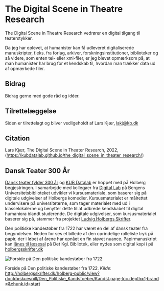 # The Digital Scene in Theatre Research
The Digital Scene in Theatre Research vedrører en digital tilgang til teaterstykker.

Da jeg har oplevet, at humanister kan få udleveret digitaliserede manuskripter, f.eks. fra forlag, arkiver, forskningsinstitutioner, biblioteker 
og så videre, som enten tei- eller xml-filer, er jeg blevet opmærksom på, at man humanister har brug for et kendskab til, hvordan man trækker data 
ud af opmærkede filer. 


## Bidrag

Bidrag gerne med gode råd og idéer.

## Tilrettelæggelse

Siden er tilrettelagt og bliver vedligeholdt af Lars Kjær, lakj@kb.dk

## Citation

Lars Kjær, The Digital Scene in Theater Research, 2022, (https://kubdatalab.github.io/the_digital_scene_in_theater_research/)

## Dansk Teater 300 År
[Dansk teater fylder 300 år](https://www.danskteater300aar.dk/) og [KUB Datalab](https://www.kub.kb.dk/datalab) er hoppet med på Holberg begjestringen. I samarbejde med kollegaer 
fra [Digital Lab](https://www.uib.no/en/digitallab) på Bergens Universitetsbiblioteket udvikler vi kursusmateriale, som baserer sig på 
digitale udgivelser af Holbergs komedier. Kursusmaterialet er målrettet undervisere på universiteterne, som tager materialet med ud i klasselokalerne 
og benytter dette til at udbrede kendskabet til digital humaniora blandt studerende. De digitale udgivelser, som kursusmaterialet baserer sig 
på, stammer fra projektet [Ludvig Holbergs Skrifter](http://holbergsskrifter.dk/holberg-public/view?docId=adm/aboutHolberg.xml). 

Den politiske kandestøber fra 1722 har været en del af dansk teater fra begyndelsen. Neden for ses et billede af den oprindelige rolleliste tryk på 
papir, der i løbet af årene har opnået en fin støvet nuance. 
Papirmanuskript kan [lånes til læsesal](https://soeg.kb.dk/permalink/45KBDK_KGL/1pioq0f/alma99122071340105763) på Det Kgl. Bibliotek, eller 
nydes som digital kopi i på [holbergsskrifter.dk](http://holbergsskrifter.dk/holberg-public/view?docId=skuespill/Den_Politiske_Kandstoeber/Kandst.page;toc.depth=1;brand=&chunk.id=start)  

![Forside på Den politiske kandestøber fra 1722](https://raw.githubusercontent.com/KUBDatalab/the_digital_scene_in_theatre_research/main/hansmickelsen_1t_1723_00026.jpg "Forside på Den politiske kandestøber fra 1722.")

Forside på Den politiske  kandestøber fra 1722. _Kilde_: http://holbergsskrifter.dk/holberg-public/view?docId=skuespill/Den_Politiske_Kandstoeber/Kandst.page;toc.depth=1;brand=&chunk.id=start 
